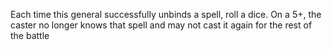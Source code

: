 Each time this general successfully unbinds a spell,
roll a dice. On a 5+, the caster no longer knows
that spell and may not cast it again for the rest of the battle